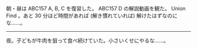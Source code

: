 朝・昼は ABC157 A, B, C を復習した。 ABC157 D の解説動画を観た。 Union Find 。あと 30 分ほど時間があれば (解き慣れていれば) 解けたはずなのにな……。

---

夜。子どもが牛肉を狙って食べ続けていた。小さいくせにやるな……。

